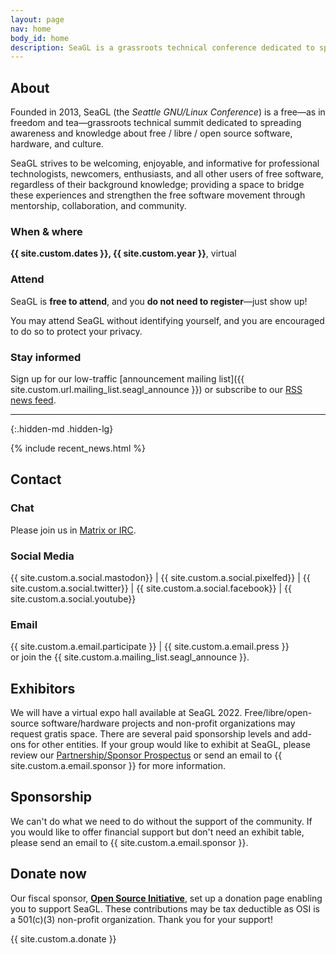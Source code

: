 ```yaml
---
layout: page
nav: home
body_id: home
description: SeaGL is a grassroots technical conference dedicated to spreading awareness and knowledge about the GNU/Linux community and free/libre/open-source software/hardware.
---
```


<div class="row"><div class="col-md-4 col-md-push-8" markdown="1">

## About

Founded in 2013, SeaGL (the *Seattle GNU/Linux Conference*) is a free—as in freedom and tea—grassroots technical summit dedicated to spreading awareness and knowledge about free / libre / open source software, hardware, and culture.

SeaGL strives to be welcoming, enjoyable, and informative for professional technologists, newcomers, enthusiasts, and all other users of free software, regardless of their background knowledge; providing a space to bridge these experiences and strengthen the free software movement through mentorship, collaboration, and community.

### When & where

**{{ site.custom.dates }}, {{ site.custom.year }}**, virtual

### Attend

SeaGL is **free to attend**, and you **do not need to register**—just show up!

You may attend SeaGL without identifying yourself, and you are encouraged to do so to protect your privacy.

<!--
You may optionally [register]({{ site.custom.url.register }}).
This gives us more accurate estimates of attendance, which help us raise money for the conference.
The registration system is free / libre / open source software and we promise to protect your data.
-->

### Stay informed

Sign up for our low-traffic [announcement mailing list]({{ site.custom.url.mailing_list.seagl_announce }}) or subscribe to our [RSS news feed](/feed.xml).

---
{:.hidden-md .hidden-lg}

</div><div class="col-md-8 col-md-pull-4">

{% include recent_news.html %}

</div></div><div class="row"><div class="col-md-4" markdown="1">

## Contact

### Chat

Please join us in [Matrix or IRC](/meet).

### Social Media

{{ site.custom.a.social.mastodon}}
| {{ site.custom.a.social.pixelfed}}
| {{ site.custom.a.social.twitter}}
| {{ site.custom.a.social.facebook}}
| {{ site.custom.a.social.youtube}}

### Email

{{ site.custom.a.email.participate }} | {{ site.custom.a.email.press }}  
or join the {{ site.custom.a.mailing_list.seagl_announce }}.

</div><div class="col-md-4" markdown="1">

## Exhibitors

We will have a virtual expo hall available at SeaGL 2022.
Free/libre/open-source software/hardware projects and non-profit organizations may request gratis space.
There are several paid sponsorship levels and add-ons for other entities.
If your group would like to exhibit at SeaGL, please review our <a href="{{ site.custom.url.prospectus }}">Partnership/Sponsor Prospectus</a> or send an email to {{ site.custom.a.email.sponsor }} for more information.

</div><div class="col-md-4" markdown="1">

## Sponsorship

We can't do what we need to do without the support of the community.
If you would like to offer financial support but don't need an exhibit table, please send an email to {{ site.custom.a.email.sponsor }}.

## Donate now

Our fiscal sponsor, [**Open Source Initiative**](https://opensource.org), set up a donation page enabling you to support SeaGL.
These contributions may be tax deductible as OSI is a 501(c)(3) non-profit organization.
Thank you for your support!

{{ site.custom.a.donate }}

</div></div>
